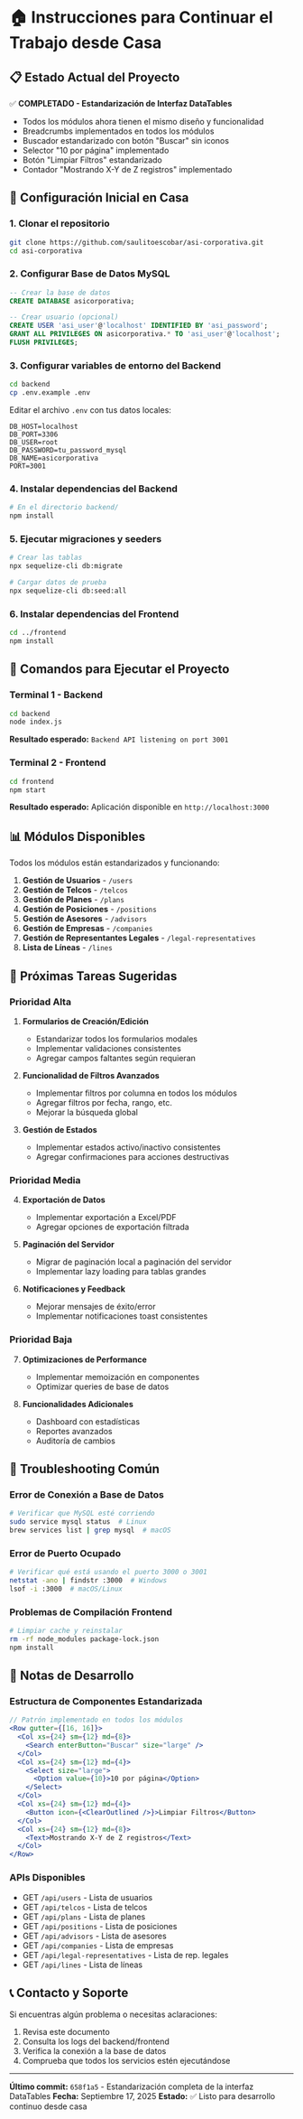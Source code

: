 # 🏠 Instrucciones para Continuar el Trabajo desde Casa

## 📋 Estado Actual del Proyecto

✅ **COMPLETADO - Estandarización de Interfaz DataTables**
- Todos los módulos ahora tienen el mismo diseño y funcionalidad
- Breadcrumbs implementados en todos los módulos
- Buscador estandarizado con botón "Buscar" sin iconos
- Selector "10 por página" implementado
- Botón "Limpiar Filtros" estandarizado
- Contador "Mostrando X-Y de Z registros" implementado

## 🚀 Configuración Inicial en Casa

### 1. Clonar el repositorio
```bash
git clone https://github.com/saulitoescobar/asi-corporativa.git
cd asi-corporativa
```

### 2. Configurar Base de Datos MySQL
```sql
-- Crear la base de datos
CREATE DATABASE asicorporativa;

-- Crear usuario (opcional)
CREATE USER 'asi_user'@'localhost' IDENTIFIED BY 'asi_password';
GRANT ALL PRIVILEGES ON asicorporativa.* TO 'asi_user'@'localhost';
FLUSH PRIVILEGES;
```

### 3. Configurar variables de entorno del Backend
```bash
cd backend
cp .env.example .env
```

Editar el archivo `.env` con tus datos locales:
```env
DB_HOST=localhost
DB_PORT=3306
DB_USER=root
DB_PASSWORD=tu_password_mysql
DB_NAME=asicorporativa
PORT=3001
```

### 4. Instalar dependencias del Backend
```bash
# En el directorio backend/
npm install
```

### 5. Ejecutar migraciones y seeders
```bash
# Crear las tablas
npx sequelize-cli db:migrate

# Cargar datos de prueba
npx sequelize-cli db:seed:all
```

### 6. Instalar dependencias del Frontend
```bash
cd ../frontend
npm install
```

## 🔧 Comandos para Ejecutar el Proyecto

### Terminal 1 - Backend
```bash
cd backend
node index.js
```
**Resultado esperado:** `Backend API listening on port 3001`

### Terminal 2 - Frontend
```bash
cd frontend
npm start
```
**Resultado esperado:** Aplicación disponible en `http://localhost:3000`

## 📊 Módulos Disponibles

Todos los módulos están estandarizados y funcionando:

1. **Gestión de Usuarios** - `/users`
2. **Gestión de Telcos** - `/telcos`
3. **Gestión de Planes** - `/plans`
4. **Gestión de Posiciones** - `/positions`
5. **Gestión de Asesores** - `/advisors`
6. **Gestión de Empresas** - `/companies`
7. **Gestión de Representantes Legales** - `/legal-representatives`
8. **Lista de Líneas** - `/lines`

## 🎯 Próximas Tareas Sugeridas

### Prioridad Alta
1. **Formularios de Creación/Edición**
   - Estandarizar todos los formularios modales
   - Implementar validaciones consistentes
   - Agregar campos faltantes según requieran

2. **Funcionalidad de Filtros Avanzados**
   - Implementar filtros por columna en todos los módulos
   - Agregar filtros por fecha, rango, etc.
   - Mejorar la búsqueda global

3. **Gestión de Estados**
   - Implementar estados activo/inactivo consistentes
   - Agregar confirmaciones para acciones destructivas

### Prioridad Media
4. **Exportación de Datos**
   - Implementar exportación a Excel/PDF
   - Agregar opciones de exportación filtrada

5. **Paginación del Servidor**
   - Migrar de paginación local a paginación del servidor
   - Implementar lazy loading para tablas grandes

6. **Notificaciones y Feedback**
   - Mejorar mensajes de éxito/error
   - Implementar notificaciones toast consistentes

### Prioridad Baja
7. **Optimizaciones de Performance**
   - Implementar memoización en componentes
   - Optimizar queries de base de datos

8. **Funcionalidades Adicionales**
   - Dashboard con estadísticas
   - Reportes avanzados
   - Auditoría de cambios

## 🐛 Troubleshooting Común

### Error de Conexión a Base de Datos
```bash
# Verificar que MySQL esté corriendo
sudo service mysql status  # Linux
brew services list | grep mysql  # macOS
```

### Error de Puerto Ocupado
```bash
# Verificar qué está usando el puerto 3000 o 3001
netstat -ano | findstr :3000  # Windows
lsof -i :3000  # macOS/Linux
```

### Problemas de Compilación Frontend
```bash
# Limpiar cache y reinstalar
rm -rf node_modules package-lock.json
npm install
```

## 📝 Notas de Desarrollo

### Estructura de Componentes Estandarizada
```jsx
// Patrón implementado en todos los módulos
<Row gutter={[16, 16]}>
  <Col xs={24} sm={12} md={8}>
    <Search enterButton="Buscar" size="large" />
  </Col>
  <Col xs={24} sm={12} md={4}>
    <Select size="large">
      <Option value={10}>10 por página</Option>
    </Select>
  </Col>
  <Col xs={24} sm={12} md={4}>
    <Button icon={<ClearOutlined />}>Limpiar Filtros</Button>
  </Col>
  <Col xs={24} sm={12} md={8}>
    <Text>Mostrando X-Y de Z registros</Text>
  </Col>
</Row>
```

### APIs Disponibles
- GET `/api/users` - Lista de usuarios
- GET `/api/telcos` - Lista de telcos
- GET `/api/plans` - Lista de planes
- GET `/api/positions` - Lista de posiciones
- GET `/api/advisors` - Lista de asesores
- GET `/api/companies` - Lista de empresas
- GET `/api/legal-representatives` - Lista de rep. legales
- GET `/api/lines` - Lista de líneas

## 📞 Contacto y Soporte

Si encuentras algún problema o necesitas aclaraciones:
1. Revisa este documento
2. Consulta los logs del backend/frontend
3. Verifica la conexión a la base de datos
4. Comprueba que todos los servicios estén ejecutándose

---

**Último commit:** `658f1a5` - Estandarización completa de la interfaz DataTables
**Fecha:** Septiembre 17, 2025
**Estado:** ✅ Listo para desarrollo continuo desde casa